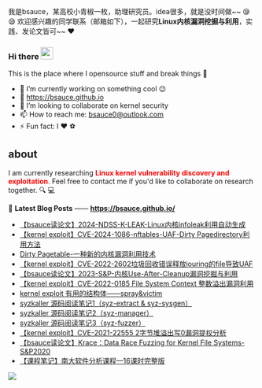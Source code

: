 我是bsauce，某高校小青椒一枚，助理研究员。idea很多，就是没时间做~~ :sleepy::sleepy:
欢迎感兴趣的同学联系（邮箱如下），一起研究**Linux内核漏洞挖掘与利用**，实践、发论文皆可~~ ❤

### Hi there <a href="https://www.gautamkrishnar.com/"><img src="https://media.giphy.com/media/hvRJCLFzcasrR4ia7z/giphy.gif" width="25px"></a>
This is the place where I opensource stuff and break things :rofl:

- 🔭 I’m currently working on something cool :wink:
- 🌱 https://bsauce.github.io
- 👯 I’m looking to collaborate on kernel security
- 📫 How to reach me: bsauce0@outlook.com
- ⚡ Fun fact: I :heart: ​ :soccer:

## about
I am currently researching <font color="red">**Linux kernel vulnerability discovery and exploitation**</font>. Feel free to contact me if you'd like to collaborate on research together. 🔍 💻

📕 **Latest Blog Posts** —— **<https://bsauce.github.io/>**
<!-- BLOG-POST-LIST:START -->
- [【bsauce读论文】2024-NDSS-K-LEAK-Linux内核infoleak利用自动生成](https://bsauce.github.io/2024/05/18/K-LEAK/)
- [【kernel exploit】CVE-2024-1086-nftables-UAF-Dirty Pagedirectory利用方法](https://bsauce.github.io/2024/05/10/CVE-2024-1086/)
- [Dirty Pagetable-一种新的内核漏洞利用技术](https://bsauce.github.io/2024/04/25/Dirty-Pagetable/)
- [【kernel exploit】CVE-2022-2602垃圾回收错误释放iouring的file导致UAF](https://bsauce.github.io/2023/06/08/CVE-2022-2602/)
- [【bsauce读论文】2023-S&P-内核Use-After-Cleanup漏洞挖掘与利用](https://bsauce.github.io/2023/05/23/UACatcher/)
- [【kernel exploit】CVE-2022-0185 File System Context 整数溢出漏洞利用](https://bsauce.github.io/2022/04/08/CVE-2022-0185/)
- [kernel exploit 有用的结构体——spray&victim](https://bsauce.github.io/2021/09/26/kernel-exploit-%E6%9C%89%E7%94%A8%E7%9A%84%E7%BB%93%E6%9E%84%E4%BD%93)
- [syzkaller 源码阅读笔记1（syz-extract & syz-sysgen）](https://bsauce.github.io/2022/05/13/syzkaller1/)
- [syzkaller 源码阅读笔记2（syz-manager）](https://bsauce.github.io/2022/05/14/syzkaller2/)
- [syzkaller 源码阅读笔记3（syz-fuzzer）](https://bsauce.github.io/2022/05/15/syzkaller3/)
- [【kernel exploit】CVE-2021-22555 2字节堆溢出写0漏洞提权分析](https://bsauce.github.io/2021/09/23/CVE-2021-22555/)
- [【bsauce读论文】Krace：Data Race Fuzzing for Kernel File Systems-S&P2020](https://bsauce.github.io/2020/10/30/Krace/)
- [【课程笔记】南大软件分析课程—16课时完整版](https://bsauce.github.io/2020/05/08/software-analysis/)
<!-- BLOG-POST-LIST:END -->

<img src="https://github-readme-stats.vercel.app/api?username=bsauce&show_icons=true&theme=radical&title_color=8E2DE2&text_color=fff&icon_color=8E2DE2">
<img src='https://profile-counter.glitch.me/gautamkrishnar/count.svg' width='0px'>
